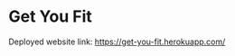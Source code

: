 <h1>Get You Fit</h1>

<p>Deployed website link: <a href="https://get-you-fit.herokuapp.com/">https://get-you-fit.herokuapp.com/</a></p>
